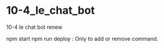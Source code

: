 # 10-4_le_chat_bot
10-4 le chat bot renew


npm start
npm run deploy : Only to add or remove command.

